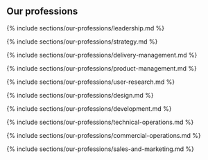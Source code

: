 ## Our professions

{% include sections/our-professions/leadership.md %}

{% include sections/our-professions/strategy.md %}

{% include sections/our-professions/delivery-management.md %}

{% include sections/our-professions/product-management.md %}

{% include sections/our-professions/user-research.md %}

{% include sections/our-professions/design.md %}

{% include sections/our-professions/development.md %}

{% include sections/our-professions/technical-operations.md %}

{% include sections/our-professions/commercial-operations.md %}

{% include sections/our-professions/sales-and-marketing.md %}
